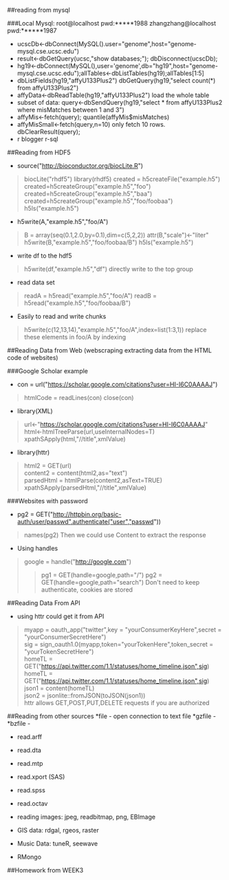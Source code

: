 
##reading from mysql

###Local Mysql:  root@localhost   pwd:*****1988    zhangzhang@localhost  pwd:******1987

* ucscDb<-dbConnect(MySQL().user="genome",host="genome-mysql.cse.ucsc.edu")
* result<-dbGetQuery(ucsc,"show databases;"); dbDisconnect(ucscDb);
* hg19<-dbConnect(MySQL(),user='genome',db="hg19",host="genome-mysql.cse.ucsc.edu");allTables<-dbListTables(hg19);allTables[1:5]
* dbListFields(hg19,"affyU133Plus2")     dbGetQuery(hg19,"select count(*) from affyU133Plus2")
* affyData<-dbReadTable(hg19,"affyU133Plus2")    load the whole table
* subset of data:   query<-dbSendQuery(hg19,"select * from affyU133Plus2 where misMatches between 1 and 3")
* affyMis<-fetch(query); quantile(affyMis$misMatches)
* affyMisSmall<-fetch(query,n=10) only fetch 10 rows. dbClearResult(query);
* r blogger  r-sql


##Reading from HDF5

* source("http://bioconductor.org/biocLite.R")
> biocLite("rhdf5")
> library(rhdf5)   created = h5createFile("example.h5")
> created=h5createGroup("example.h5","foo")
> created=h5createGroup("example.h5","baa")
> created=h5createGroup("example.h5","foo/foobaa")
> h5ls("example.h5")

* h5write(A,"example.h5","foo/A")
> B = array(seq(0.1,2.0,by=0.1),dim=c(5,2,2))
> attr(B,"scale")<-"liter"
> h5write(B,"example.h5","foo/foobaa/B")
> h5ls("example.h5")

* write df to the hdf5
> h5write(df,"example.h5","df") directly write to the top group

* read data set
> readA = h5read("example.h5","foo/A")
> readB = h5read("example.h5","foo/foobaa/B")

* Easily to read and write chunks

> h5write(c(12,13,14),"example.h5","foo/A",index=list(1:3,1))  replace these elements in foo/A by indexing

##Reading Data from Web (webscraping  extracting data from the HTML code of websites)

###Google Scholar example

* con = url("https://scholar.google.com/citations?user=HI-I6C0AAAAJ")
> htmlCode = readLines(con)
> close(con) 

* library(XML)
> url<-"https://scholar.google.com/citations?user=HI-I6C0AAAAJ"  
> html<-htmlTreeParse(url,useInternalNodes=T)  
> xpathSApply(html,"//title",xmlValue)  
  
* library(httr)   
> html2 = GET(url)  
> content2 = content(html2,as="text")  
> parsedHtml = htmlParse(content2,asText=TRUE)  
> xpathSApply(parsedHtml,"//title",xmlValue)  
  
###Websites with password
* pg2 = GET("http://httpbin.org/basic-auth/user/passwd",authenticate("user","passwd"))  
> names(pg2)  Then we could use Content to extract the response

* Using handles
> google = handle("http://google.com")
>> pg1 = GET(handle=google,path="/")
>> pg2 = GET(handle=google,path="search")   Don't need to keep authenticate, cookies are stored


##Reading Data From API

* using httr could get it from API
> myapp = oauth_app("twitter",key = "yourConsumerKeyHere",secret = "yourConsumerSecretHere")  
> sig = sign_oauth1.0(myapp,token="yourTokenHere",token_secret = "yourTokenSecretHere")  
> homeTL = GET("https://api.twitter.com/1.1/statuses/home_timeline.json",sig)  
> homeTL = GET("https://api.twitter.com/1.1/statuses/home_timeline.json",sig)  
> json1 = content(homeTL)  
> json2 = jsonlite::fromJSON(toJSON(json1))  
> httr allows GET,POST,PUT,DELETE requests if you are authorized

##Reading from other sources
*file - open connection to text file
*gzfile - 
*bzfile - 

* read.arff
* read.dta
* read.mtp
* read.xport (SAS)
* read.spss
* read.octav

* reading images:  jpeg, readbitmap, png, EBImage

* GIS data:  rdgal, rgeos, raster

* Music Data: tuneR,  seewave

* RMongo

##Homework from WEEK3







